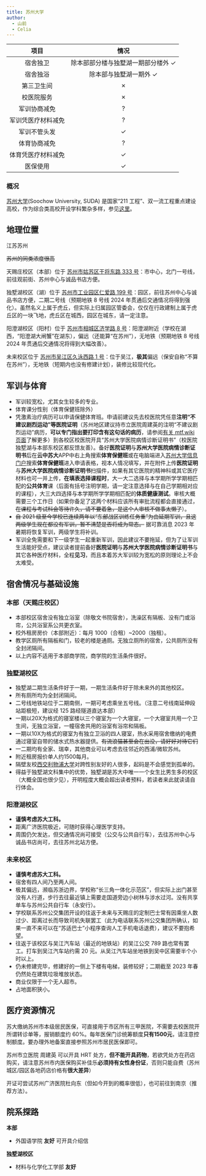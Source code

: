 ```yaml
---
title: 苏州大学
author:
  - 山前
  - Celia
---
```


|项目|情况|
|:---:|:---:|
|宿舍独卫|除本部部分楼与独墅湖一期部分楼外 ✓|
|宿舍独浴|除本部与独墅湖一期外 ✓|
|第三卫生间|✗|
|校医院服务|✗|
|军训协商减免|?|
|军训凭医疗材料减免|?|
|军训不管头发|✓|
|体育协商减免|?|
|体育凭医疗材料减免|✓|
|医保使用|✓|

### 概况

[苏州大学](https://www.suda.edu.cn/)(Soochow University, SUDA) 是国家“211 工程”、双一流工程重点建设高校，作为综合类高校开设学科繁杂多样，参见[这里](https://www.suda.edu.cn/branch_setting/ybsz.jsp)。

## 地理位置

江苏苏州

~~苏州的同类浓度很高~~

天赐庄校区（本部）位于 [苏州市姑苏区干将东路 333 号](https://amap.com/place/B02000IFH0)：市中心，北门一号线，前往观前街、苏州中心与诚品书店方便。

独墅湖校区（湖）位于 [苏州市工业园区仁爱路 199 号](https://amap.com/place/B02000K1GZ)：园区，前往苏州中心与诚品书店方便，二期二号线（预期地铁 8 号线 2024 年贯通后交通情况将得到强化）。虽然名义上属于虎丘，但实际上归属园区管委会，仅仅在行政建制上属于虎丘区的一块飞地，虎丘区在城西，园区在城东，请一定注意。

阳澄湖校区（阳村）位于 [苏州市相城区济学路 8 号](https://amap.com/place/B020019QNB)：阳澄湖附近（学校在湖西，“阳澄湖大闸蟹”在湖东），偏远（还能算“在苏州”），无地铁（预期地铁 8 号线 2024 年贯通后交通情况将得到大幅改善）。

未来校区位于 [苏州市吴江区久泳西路 1 号](https://amap.com/place/B0FFKEISBW)：位于吴江，**极其**偏远（保安自称“不算在苏州”），无地铁（短期内也没有修建计划），装修比较现代化。

## 军训与体育

- 军训较宽松，尤其女生较多的专业。
- 体育课分性别（体育保健班除外）
- 凭激素治疗病历可以申请保健体育班。申请前建议先去校医院凭任意**注明“不建议剧烈运动”等医院证明**（苏州地区建议持市立医院周建英的注明“不建议剧烈运动”病历，**可以专门指出要打印含有这句话的病历**，请参阅[有关 mtf.wiki 页面](https://mtf.wiki/zh-cn/docs/hrt/zhou-jianying/)了解更多）到各校区校医院开具“苏州大学医院病情诊断证明书”（校医院独墅湖与本部东校区都反馈友善）。备好**医院证明**与**苏州大学医院病情诊断证明书**后在**云中苏大**APP中右上角搜索**体育保健班**或在电脑端进入[苏州大学信息门户](https://my.suda.edu.cn/)搜索**体育保健班**进入申请表格，视本人情况填写，并在附件上传**医院证明**与**苏州大学医院病情诊断证明书**扫描件，如果有其它医院的精神科或其它医疗材料也可一并上传，**在填表选择课程时**，大一大二选择与本学期所学学期相匹配的**公共体育**课（后面有括号注明学期，请一定注意选择与在自己学期相对应的课程），大三大四选择与本学期所学学期相匹配的**体质健康测试**。审核大概需要三个工作日（如果你备足了这两个材料应该所有审批流程都会直接通过，~~在课程与考试科会等待许久，请不要着急，是这个人审核不做事太懒了~~）。
- ~~自 2021 级至今学校已连续两年以“东部战区训练任务重”为由延期军训，且这两级学生现在都没有军训，暂不清楚是否将成为常态。~~ 据可靠消息 2023 年暑期将恢复军训，两级学生将补训。
- 军训全免需要和下一级学生一起重新军训，因此建议不要拖延，但为了让军训生活能好受点，建议读者提前备好**医院证明**与**苏州大学医院病情诊断证明书**与其它各种医疗材料，全程**见习**，而且本着苏大军训较为宽松的原则理论上不会太难受。

## 宿舍情况与基础设施

### 本部（天赐庄校区）

- 本部校区宿舍没有独立浴室（除敬文书院宿舍），洗澡区有隔板、没有门或浴帘，公共浴室系公共更衣室。
- 校外租房房价（本部附近）：每月 1000（合租）~2000（独租）。
- 教学区厕所有隔板和门，较老的楼是通厕。无独立厕所的宿舍，公共厕所没有全封闭隔间。
- 以上内容不适用于本部商学院，商学院的生活条件很好。

### 独墅湖校区

- 独墅湖二期生活条件好于一期，一期生活条件好于除未来外的其他校区。
- 所有厕所均为全封闭隔间。
- 二号线地铁站位于二期南侧，一期可考虑乘坐五号线。（注意二号线南延伸段站距极短，建议经 125 路经隧道直达本部）
- 一期以20X为格式的寝室楼以三个寝室为一个大寝室，一个大寝室共用一个卫生间，无独立浴室，一幢宿舍共用的浴室有浴帘和隔板。
- 一期以10X为格式的寝室为有独立卫浴的四人寝室，热水采用宿舍缴纳的电费通过寝室自带的储水式热水器提供。~~有流浪猫甚至会在出没，请好好对待它们~~
- 一二期均有全家、瑞幸，其他商业可以考虑去往邻近的西浦/微软苏州。
- 附近租房报价单人约1500每月。
- 隔壁友校[西交利物浦大学](https://rle.wiki/campus/XJTLU.html)对跨性别友好的人很多，起码是不会感觉到孤单的。
- 得益于独墅湖文科集中的优势，独墅湖是苏大中唯一一个女生比男生多的校区（大概全国也很少见），开明程度大概会超出读者预料，若读者来此就读请自行体会。

### 阳澄湖校区

- **谨慎考虑苏大工科。**
- 距离广济医院极近，可随时获得心理医学支持。
- 周围仍欠发达，但交通情况尚可接受（公交与公共自行车），去往苏州中心与诚品书店尚可，去往苏州北站方便。

### 未来校区

- **谨慎考虑苏大工科。**
- 宿舍有四人间乃至两人间。
- 极其偏远，濒临苏浙边界，学校称“长三角一体化示范区”，但实际上出门甚至没有人行道，步行去往最近镇上需要走国道旁边小树林与涉水过河。没有共享单车与苏州公共自行车（永安行）。
- 学校联系苏州公交集团开设的往返于未来与天赐庄的定制巴士常有因乘坐人数过少、距离过长而导致司机失联罢工（此为电话联系苏州公交集团所确认，如果一直不来可以在“苏适巴士”小程序查询人工手机电话退费），建议不要抱希望。
- 往返于该校区与吴江汽车站（最近的地铁站）的吴江公交 789 路也常有罢工。打车到吴江汽车站约需 20 元。从吴江汽车站坐地铁到吴中区需要半个小时以上。
- 仍未修建完毕，修建好的一侧上下楼有电梯，装修较好；二期截至 2023 年春仍然处在建筑垃圾堆放状态。
- 商业仅限于一个无人超市。
- 占地面积狭小。

## 医疗资源情况

苏大缴纳苏州市本级居民医保，可直接用于市区所有三甲医院，不需要去校医院开所谓转诊单等，报销额度约 60%。每年医保门诊统筹额度**只有1500元**，请注意控制额度。要办理外地备案直接参照苏州市居民医保即可。

苏州市立医院 周建英 可以开具 HRT 处方，**但不能开具药物**，若欲凭处方在药店购买，请注意苏州市内医保购买补佳乐**必须持有女性身份证**，否则只能自费（苏州城区/园区各地药店价格有**很大差异**）

开证可尝试苏州广济医院杜向东（但如今开到的概率很低），也可前往到南京（推荐方法）。

## 院系探路

**本部**

- 外国语学院 **友好** 可开具介绍信

**独墅湖校区**

- 材料与化学化工学部 **友好**
